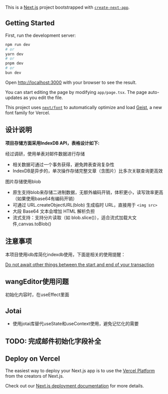 This is a [Next.js](https://nextjs.org) project bootstrapped with [`create-next-app`](https://nextjs.org/docs/app/api-reference/cli/create-next-app).

## Getting Started

First, run the development server:

```bash
npm run dev
# or
yarn dev
# or
pnpm dev
# or
bun dev
```

Open [http://localhost:3000](http://localhost:3000) with your browser to see the result.

You can start editing the page by modifying `app/page.tsx`. The page auto-updates as you edit the file.

This project uses [`next/font`](https://nextjs.org/docs/app/building-your-application/optimizing/fonts) to automatically optimize and load [Geist](https://vercel.com/font), a new font family for Vercel.

## 设计说明

**项目存储方面采用IndexDB API，表格设计如下:**

经过调研，使用单表对邮件数据进行存储
  - 相关数据可通过一个事务获得，避免跨表查询复杂性
  - IndexDB是异步的，单次操作存储完整文章（含图片）比多次关联查询更高效

图片存储使用blob
  - 原生支持blob来存储二进制数据，无额外编码开销，体积更小，读写效率更高（如果使用base64有编码开销）
  - 可通过 URL.createObjectURL(blob) 生成临时 URL，直接用于 ```<img src>```
  - 大段 Base64 文本会增加 HTML 解析负担
  - 流式支持：支持分片读取（如 blob.slice()），适合流式加载大文件,canvas.toBlob()

## 注意事项

本项目使用idb库简化indexdb使用，下面是相关的使用提醒：

[Do not await other things between the start and end of your transaction](https://www.npmjs.com/package/idb?activeTab=readme#general-enhancements)

## wangEditor使用问题

初始化内容时，在useEffect里面

## Jotai
- 使用jotai库替代useState和useContext使用，避免记忆化的需要

## TODO: 完成邮件初始化字段补全


## Deploy on Vercel

The easiest way to deploy your Next.js app is to use the [Vercel Platform](https://vercel.com/new?utm_medium=default-template&filter=next.js&utm_source=create-next-app&utm_campaign=create-next-app-readme) from the creators of Next.js.

Check out our [Next.js deployment documentation](https://nextjs.org/docs/app/building-your-application/deploying) for more details.
